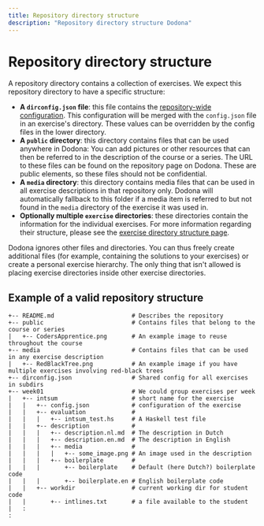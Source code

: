 ```yaml
---
title: Repository directory structure
description: "Repository directory structure Dodona"
---
```


# Repository directory structure

A repository directory contains a collection of exercises. We expect this repository directory to have a specific structure:

- **A `dirconfig.json` file**: this file contains the [repository-wide configuration](/en/references/exercise-config). This configuration will be merged with the `config.json` file in an exercise's directory. These values can be overridden by the config files in the lower directory.
- **A `public` directory**: this directory contains files that can be used anywhere in Dodona:
You can add pictures or other resources that can then be referred to in the description of the course or a series. The URL to these files can be found on the repository page on Dodona. These are public elements, so these files should not be confidential.
- **A `media` directory**: this directory contains media files that can be used in all exercise descriptions in that repository only. Dodona will automatically fallback to this folder if a media item is referred to but not found in the `media` directory of the exercise it was used in.
- **Optionally multiple `exercise` directories**: these directories contain the information for the individual exercises. For more information regarding their structure, please see the [exercise directory structure page](/en/references/exercise-directory-structure).

Dodona ignores other files and directories. You can thus freely create additional files (for example, containing the solutions to your exercises) or create a personal exercise hierarchy. The only thing that isn't allowed is placing exercise directories inside other exercise directories.

## Example of a valid repository structure

```
+-- README.md                      # Describes the repository
+-- public                         # Contains files that belong to the course or series
|   +-- CodersApprentice.png       # An example image to reuse throughout the course
+-- media                          # Contains files that can be used in any exercise description
|   +-- RedBlackTree.png           # An example image if you have multiple exercises involving red-black trees
+-- dirconfig.json                 # Shared config for all exercises in subdirs
+-- week01                         # We could group exercises per week
|   +-- intsum                     # short name for the exercise
|   |   +-- config.json            # configuration of the exercise
|   |   +-- evaluation             #
|   |   |   +-- intsum_test.hs     # A Haskell test file
|   |   +-- description            #
|   |   |   +-- description.nl.md  # The description in Dutch
|   |   |   +-- description.en.md  # The description in English
|   |   |   +-- media              #
|   |   |   |   +-- some_image.png # An image used in the description
|   |   |   +-- boilerplate        #
|   |   |       +-- boilerplate    # Default (here Dutch?) boilerplate code
|   |   |       +-- boilerplate.en # English boilerplate code
|   |   +-- workdir                # current working dir for student code
|   |       +-- intlines.txt       # a file available to the student
|   :
:
```